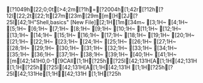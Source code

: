 [?1049h[22;0;0t[>4;2m[?1h=[?2004h[1;42r[?12h[?12l[22;2t[22;1t[27m[23m[29m[m[H[2J[?25l[42;1H"Shell,basics" [New File][2;1H[1m[34m~                                                                                                                                                             [3;1H~                                                                                                                                                             [4;1H~                                                                                                                                                             [5;1H~                                                                                                                                                             [6;1H~                                                                                                                                                             [7;1H~                                                                                                                                                             [8;1H~                                                                                                                                                             [9;1H~                                                                                                                                                             [10;1H~                                                                                                                                                             [11;1H~                                                                                                                                                             [12;1H~                                                                                                                                                             [13;1H~                                                                                                                                                             [14;1H~                                                                                                                                                             [15;1H~                                                                                                                                                             [16;1H~                                                                                                                                                             [17;1H~                                                                                                                                                             [18;1H~                                                                                                                                                             [19;1H~                                                                                                                                                             [20;1H~                                                                                                                                                             [21;1H~                                                                                                                                                             [22;1H~                                                                                                                                                             [23;1H~                                                                                                                                                             [24;1H~                                                                                                                                                             [25;1H~                                                                                                                                                             [26;1H~                                                                                                                                                             [27;1H~                                                                                                                                                             [28;1H~                                                                                                                                                             [29;1H~                                                                                                                                                             [30;1H~                                                                                                                                                             [31;1H~                                                                                                                                                             [32;1H~                                                                                                                                                             [33;1H~                                                                                                                                                             [34;1H~                                                                                                                                                             [35;1H~                                                                                                                                                             [36;1H~                                                                                                                                                             [37;1H~                                                                                                                                                             [38;1H~                                                                                                                                                             [39;1H~                                                                                                                                                             [40;1H~                                                                                                                                                             [41;1H~                                                                                                                                                             [m[42;141H0,0-1[9CAll[1;1H[?25h[?25l[42;131H[A[1;1H[42;131H  [1;1H[?25h[?25l[42;131H[A[1;1H[42;131H  [1;1H[?25h[?25l[42;131He[1;1H[42;131H [1;1H[?25h